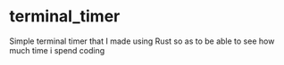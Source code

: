 # terminal_timer
Simple terminal timer that I made using Rust so as to be able to see how much time i spend coding
